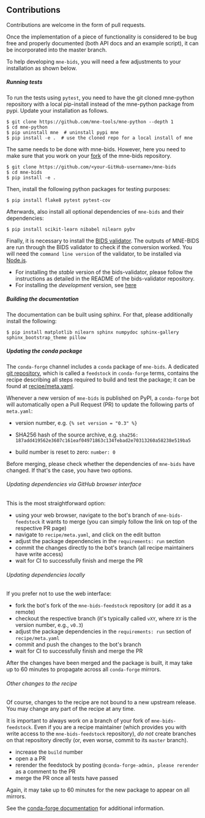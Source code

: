 Contributions
-------------

Contributions are welcome in the form of pull requests.

Once the implementation of a piece of functionality is considered to be bug
free and properly documented (both API docs and an example script),
it can be incorporated into the master branch.

To help developing `mne-bids`, you will need a few adjustments to your
installation as shown below.

##### Running tests

To run the tests using `pytest`, you need to have the git cloned mne-python
repository with a local pip-install instead of the mne-python package from
pypi. Update your installation as follows.

    $ git clone https://github.com/mne-tools/mne-python --depth 1
    $ cd mne-python
    $ pip uninstall mne  # uninstall pypi mne
    $ pip install -e .  # use the cloned repo for a local install of mne

The same needs to be done with mne-bids. However, here you need to make sure that you work on your [fork](https://help.github.com/en/github/getting-started-with-github/fork-a-repo) of the mne-bids repository.

    $ git clone https://github.com/<your-GitHub-username>/mne-bids
    $ cd mne-bids
    $ pip install -e .

Then, install the following python packages for testing purposes:

    $ pip install flake8 pytest pytest-cov

Afterwards, also install all optional dependencies of `mne-bids` and their
dependencies:

    $ pip install scikit-learn nibabel nilearn pybv

Finally, it is necessary to install the
[BIDS validator](https://github.com/bids-standard/bids-validator). The outputs
of MNE-BIDS are run through the BIDS validator to check if the conversion
worked.
You will need the `command line version` of the validator, to be installed via
[Node.js](https://nodejs.org/en/).

- For installing the *stable* version of the bids-validator, please follow the
instructions as detailed in the README of the bids-validator repository.
- For installing the *development* version, see [here](https://github.com/bids-standard/bids-validator/blob/master/CONTRIBUTING.md#using-the-development-version-of-bids-validator)

##### Building the documentation

The documentation can be built using sphinx. For that, please additionally
install the following:

    $ pip install matplotlib nilearn sphinx numpydoc sphinx-gallery sphinx_bootstrap_theme pillow

##### Updating the conda package

The `conda-forge` channel includes a `conda` package of `mne-bids`.
A dedicated [git repository](https://github.com/conda-forge/mne-bids-feedstock),
which is called a `feedstock` in `conda-forge` terms, contains the
recipe describing all steps required to build and test the package; it can be
found at [recipe/meta.yaml](https://github.com/conda-forge/mne-bids-feedstock/blob/master/recipe/meta.yaml).

Whenever a new version of `mne-bids` is published on PyPI, a `conda-forge` bot
will automatically open a Pull Request (PR) to update the following parts of
`meta.yaml`:

- version number, e.g. `{% set version = "0.3" %}`

- SHA256 hash of the source archive, e.g. `sha256: 187add419562e3607c161eaf04971863c134febad2e70313260a58238e519ba5`

- build number is reset to zero: `number: 0`

Before merging, please check whether the dependencies of `mne-bids` have
changed. If that's the case, you have two options.

###### Updating dependencies via GitHub browser interface

This is the most straightforward option:

- using your web browser, navigate to the bot's branch of `mne-bids-feedstock`
  it wants to merge (you can simply follow the link on top of the respective
  PR page)
- navigate to `recipe/meta.yaml`, and click on the edit button
- adjust the package dependencies in the `requirements: run` section
- commit the changes directly to the bot's branch (all recipe maintainers have
  write access)
- wait for CI to successfully finish and merge the PR

###### Updating dependencies locally

If you prefer not to use the web interface:

- fork the bot's fork of the `mne-bids-feedstock` repository (or add it as a
  remote)
- checkout the respective branch (it's typically called `vXY`, where `XY` is
  the version number, e.g., `v0.3`)
- adjust the package dependencies in the `requirements: run` section of
  `recipe/meta.yaml`
- commit and push the changes to the bot's branch
- wait for CI to successfully finish and merge the PR

After the changes have been merged and the package is built, it may take up
to 60 minutes to propagate across all `conda-forge` mirrors.

###### Other changes to the recipe

Of course, changes to the recipe are not bound to a new upstream release.
You may change any part of the recipe at any time. 

It is important to always work on a branch of your fork of `mne-bids-feedstock`.
Even if you are a recipe maintainer (which provides you with write access
to the `mne-bids-feedstock` repository), _do not_ create branches on that
repository directly (or, even worse, commit to its `master` branch).

- increase the `build` number
- open a a PR
- rerender the feedstock by posting `@conda-forge-admin, please rerender`
  as a comment to the PR
- merge the PR once all tests have passed

Again, it may take up to 60 minutes for the new package to appear on all
mirrors.

See the
[conda-forge documentation](https://conda-forge.org/docs/maintainer/updating_pkgs.html)
for additional information.

